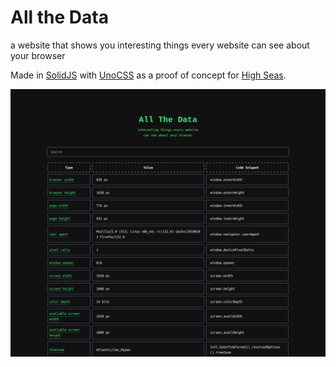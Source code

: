 # All the Data

a website that shows you interesting things every website can see about your browser

Made in [SolidJS](https://www.solidjs.com/) with [UnoCSS](https://unocss.dev/) as a proof of concept for [High Seas](https://highseas.hackclub.com/).

![screenshot](./screenshot.png)